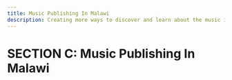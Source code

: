 ```yaml
---
title: Music Publishing In Malawi
description: Creating more ways to discover and learn about the music industry.
---
```


# SECTION C: Music Publishing In Malawi
